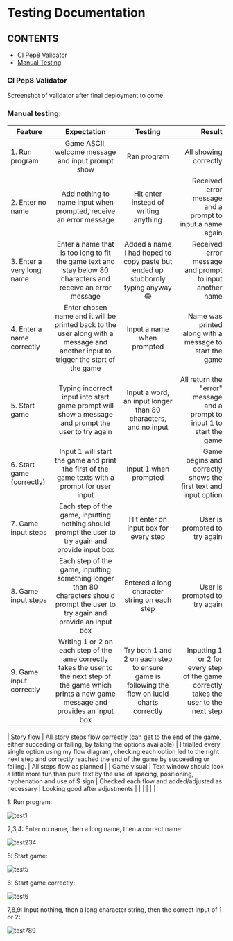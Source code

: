 # Testing Documentation

## CONTENTS

* [CI Pep8 Validator](#ci-pep8-validator)
* [Manual Testing](#manual-testing)

### CI Pep8 Validator

Screenshot of validator after final deployment to come.

### Manual testing:

| Feature | Expectation | Testing | Result |
| ------- |:-----------:|:-------:| ------:|
| 1. Run program | Game ASCII, welcome message and input prompt show | Ran program | All showing correctly |
| 2. Enter no name | Add nothing to name input when prompted, receive an error message | Hit enter instead of writing anything | Received error message and a prompt to input a name again |
| 3. Enter a very long name | Enter a name that is too long to fit the game text and stay below 80 characters and receive an error message | Added a name I had hoped to copy paste but ended up stubbornly typing anyway 😂 | Received error message and prompt to input another name |
| 4. Enter a name correctly | Enter chosen name and it will be printed back to the user along with a message and another input to trigger the start of the game | Input a name when prompted | Name was printed along with a message to start the game |
| 5. Start game | Typing incorrect input into start game prompt will show a message and prompt the user to try again | Input a word, an input longer than 80 characters, and no input | All return the "error" message and a prompt to input 1 to start the game |
| 6. Start game (correctly) | Input 1 will start the game and print the first of the game texts with a prompt for user input | Input 1 when prompted | Game begins and correctly shows the first text and input option |
| 7. Game input steps | Each step of the game, inputting nothing should prompt the user to try again and provide input box | Hit enter on input box for every step | User is prompted to try again |
| 8. Game input steps | Each step of the game, inputting something longer than 80 characters should prompt the user to try again and provide an input box | Entered a long character string on each step | User is prompted to try again |
| 9. Game input correctly | Writing 1 or 2 on each step of the ame correctly takes the user to the next step of the game which prints a new game message and provides an input box | Try both 1 and 2 on each step to ensure game is following the flow on lucid charts correctly | Inputting 1 or 2 for every step of the game correctly takes the user to the next step |



| Story flow | All story steps flow correctly (can get to the end of the game, either succeding or failing, by taking the options available) | I trialled every single option using my flow diagram, checking each option led to the right next step and correctly reached the end of the game by succeeding or failing. | All steps flow as planned |
| Game visual | Text window should look a little more fun than pure text by the use of spacing, positioning, hyphenation and use of $ sign | Checked each flow and added/adjusted as necessary | Looking good after adjustments | 
|  |  |  |  |

1: Run program: 

![test1](https://github.com/emmy-codes/cat-adventures-python/assets/70635859/e40a16ae-c5ba-43fe-9d19-26512abb898e)

2,3,4: Enter no name, then a long name, then a correct name:

![test234](https://github.com/emmy-codes/cat-adventures-python/assets/70635859/eba772d3-f071-4805-8854-efbbddafaf11)

5: Start game: 

![test5](https://github.com/emmy-codes/cat-adventures-python/assets/70635859/d770b97b-15fb-4b8a-8021-b774f247c9c7)

6: Start game correctly:

![test6](https://github.com/emmy-codes/cat-adventures-python/assets/70635859/a5e72f19-ee44-4fde-b0c5-a24a9825eb4d)

7,8,9: Input nothing, then a long character string, then the correct input of 1 or 2:

![test789](https://github.com/emmy-codes/cat-adventures-python/assets/70635859/5a7ed353-e188-420e-a89c-721efc3669da)
